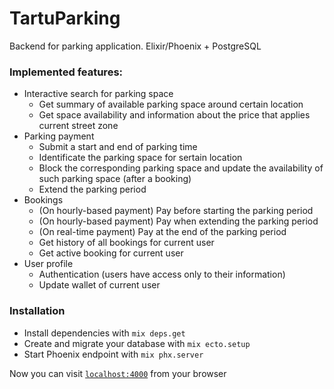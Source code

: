 # TartuParking

Backend for parking application. Elixir/Phoenix + PostgreSQL

### Implemented features:

* Interactive search for parking space
	 * Get summary of available parking space around certain location
	 * Get space availability and information about the price that applies current street zone
* Parking payment
	 * Submit a start and end of parking time
 	* Identificate the parking space for sertain location
 	* Block the corresponding parking space and update the availability of such parking space (after a booking)
	 * Extend the parking period
* Bookings
 	* (On hourly-based payment) Pay before starting the parking period
	 * (On hourly-based payment) Pay when extending the parking period
	 * (On real-time payment) Pay at the end of the parking period
  * Get history of all bookings for current user
  * Get active booking for current user
* User profile
  * Authentication (users have access only to their information)
  * Update wallet of current user

### Installation

  * Install dependencies with `mix deps.get`
  * Create and migrate your database with `mix ecto.setup`
  * Start Phoenix endpoint with `mix phx.server`

Now you can visit [`localhost:4000`](http://localhost:4000) from your browser
